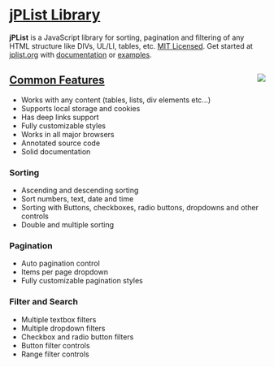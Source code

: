 # [jPList Library](https://jplist.org)

**jPList** is a JavaScript library for sorting, pagination and filtering of any HTML structure like DIVs, UL/LI, tables, etc. [MIT Licensed](https://github.com/1rosehip/jplist-es6/blob/master/LICENSE.txt). Get started at [jplist.org](https://jplist.org) with [documentation](https://jplist.org/documentation/getting-started) or [examples](https://jplist.org/examples/index).

## [Common Features](#common-features) <img src="https://raw.githubusercontent.com/1rosehip/jplist/master/demo/img/common/jplist.png" align="right">
- Works with any content (tables, lists, div elements etc...)
- Supports local storage and cookies
- Has deep links support
- Fully customizable styles
- Works in all major browsers
- Annotated source code
- Solid documentation

### Sorting
- Ascending and descending sorting
- Sort numbers, text, date and time
- Sorting with Buttons, checkboxes, radio buttons, dropdowns and other controls
- Double and multiple sorting

### Pagination
- Auto pagination control
- Items per page dropdown
- Fully customizable pagination styles

### Filter and Search
- Multiple textbox filters
- Multiple dropdown filters
- Checkbox and radio button filters
- Button filter controls
- Range filter controls
